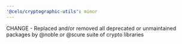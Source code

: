 ```yaml
---
'@celo/cryptographic-utils': minor
---
```


CHANGE - Replaced and/or removed all deprecated or unmaintained packages by @noble or @scure suite of crypto libraries
